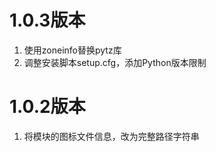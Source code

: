 # 1.0.3版本

1. 使用zoneinfo替换pytz库
2. 调整安装脚本setup.cfg，添加Python版本限制

# 1.0.2版本

1. 将模块的图标文件信息，改为完整路径字符串
